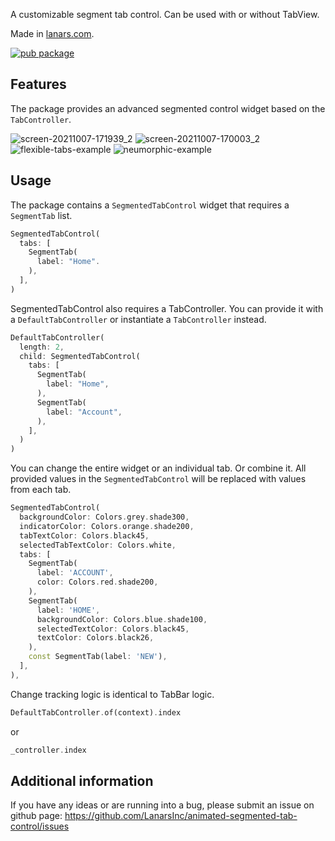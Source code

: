 <!-- 
This README describes the package. If you publish this package to pub.dev,
this README's contents appear on the landing page for your package.

For information about how to write a good package README, see the guide for
[writing package pages](https://dart.dev/guides/libraries/writing-package-pages). 

For general information about developing packages, see the Dart guide for
[creating packages](https://dart.dev/guides/libraries/create-library-packages)
and the Flutter guide for
[developing packages and plugins](https://flutter.dev/developing-packages). 
-->

A customizable segment tab control. Can be used with or without TabView.

Made in [lanars.com](https://lanars.com).

[![pub package](https://img.shields.io/pub/v/animated_segmented_tab_control)](https://pub.dev/packages/animated_segmented_tab_control)

## Features

The package provides an advanced segmented control widget based on the `TabController`.

![screen-20211007-171939_2](https://user-images.githubusercontent.com/92156712/136547187-fb7eb419-3f18-419f-9ca1-8d25d85b9a44.gif)
![screen-20211007-170003_2](https://user-images.githubusercontent.com/92156712/136547191-3fd7ac95-0153-4fad-83d8-e356d7133273.gif)
![flexible-tabs-example](https://raw.githubusercontent.com/LanarsInc/animated-segmented-tab-control/main/example/assets/flexible_tabs_example.gif)
![neumorphic-example](https://raw.githubusercontent.com/LanarsInc/animated-segmented-tab-control/main/example/assets/neumorphic_example.gif)

## Usage

The package contains a `SegmentedTabControl` widget that requires a `SegmentTab` list.

```dart
SegmentedTabControl(
  tabs: [
    SegmentTab(
      label: "Home".
    ),
  ],
)
```

SegmentedTabControl also requires a TabController. You can provide it with a `DefaultTabController` or instantiate a `TabController` instead.

```dart
DefaultTabController(
  length: 2,
  child: SegmentedTabControl(
    tabs: [
      SegmentTab(
        label: "Home",
      ),
      SegmentTab(
        label: "Account",
      ),
    ],
  )
)
```

You can change the entire widget or an individual tab. Or combine it. All provided values in the `SegmentedTabControl` will be replaced with values from each tab.

```dart
SegmentedTabControl(
  backgroundColor: Colors.grey.shade300,
  indicatorColor: Colors.orange.shade200,
  tabTextColor: Colors.black45,
  selectedTabTextColor: Colors.white,
  tabs: [
    SegmentTab(
      label: 'ACCOUNT',
      color: Colors.red.shade200,
    ),
    SegmentTab(
      label: 'HOME',
      backgroundColor: Colors.blue.shade100,
      selectedTextColor: Colors.black45,
      textColor: Colors.black26,
    ),
    const SegmentTab(label: 'NEW'),
  ],
),
```

Change tracking logic is identical to TabBar logic.

```dart
DefaultTabController.of(context).index
```

or

```dart
_controller.index
```

## Additional information

If you have any ideas or are running into a bug, please submit an issue on github page: https://github.com/LanarsInc/animated-segmented-tab-control/issues
